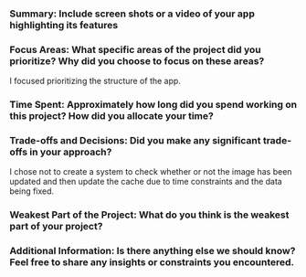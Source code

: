 ### Summary: Include screen shots or a video of your app highlighting its features

### Focus Areas: What specific areas of the project did you prioritize? Why did you choose to focus on these areas?
I focused prioritizing the structure of the app.

### Time Spent: Approximately how long did you spend working on this project? How did you allocate your time?

### Trade-offs and Decisions: Did you make any significant trade-offs in your approach?
I chose not to create a system to check whether or not the image has been updated and then update the cache due to time constraints and the data being fixed.

### Weakest Part of the Project: What do you think is the weakest part of your project?

### Additional Information: Is there anything else we should know? Feel free to share any insights or constraints you encountered.
